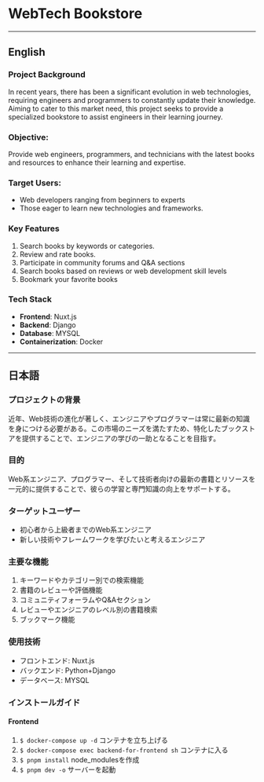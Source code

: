# WebTech Bookstore
---
## English
### Project Background
In recent years, there has been a significant evolution in web technologies, requiring engineers and programmers to constantly update their knowledge. Aiming to cater to this market need, this project seeks to provide a specialized bookstore to assist engineers in their learning journey.

### Objective:
Provide web engineers, programmers, and technicians with the latest books and resources to enhance their learning and expertise.

### Target Users:
- Web developers ranging from beginners to experts
- Those eager to learn new technologies and frameworks.

### Key Features

1. Search books by keywords or categories.
2. Review and rate books.
3. Participate in community forums and Q&A sections
4. Search books based on reviews or web development skill levels
5. Bookmark your favorite books

### Tech Stack
- **Frontend**: Nuxt.js
- **Backend**: Django
- **Database**: MYSQL
- **Containerization**: Docker

---

## 日本語
### プロジェクトの背景
近年、Web技術の進化が著しく、エンジニアやプログラマーは常に最新の知識を身につける必要がある。この市場のニーズを満たすため、特化したブックストアを提供することで、エンジニアの学びの一助となることを目指す。

### 目的
Web系エンジニア、プログラマー、そして技術者向けの最新の書籍とリソースを一元的に提供することで、彼らの学習と専門知識の向上をサポートする。

### ターゲットユーザー
- 初心者から上級者までのWeb系エンジニア
- 新しい技術やフレームワークを学びたいと考えるエンジニア

### 主要な機能
1. キーワードやカテゴリー別での検索機能
2. 書籍のレビューや評価機能
3. コミュニティフォーラムやQ&Aセクション
4. レビューやエンジニアのレベル別の書籍検索
5. ブックマーク機能

### 使用技術
- フロントエンド: Nuxt.js
- バックエンド: Python+Django
- データベース: MYSQL

### インストールガイド
#### Frontend
1. ```$ docker-compose up -d``` コンテナを立ち上げる
2. ```$ docker-compose exec backend-for-frontend sh``` コンテナに入る
3. ```$ pnpm install``` node_modulesを作成
4. ```$ pnpm dev -o``` サーバーを起動